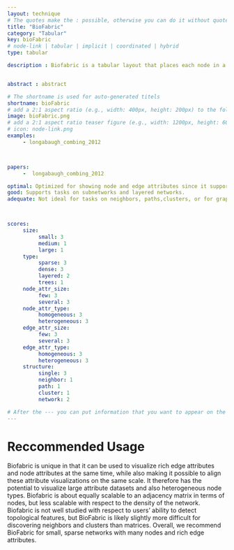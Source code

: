 ```yaml
---
layout: technique
# The quotes make the : possible, otherwise you can do it without quotes
title: "BioFabric"
category: "Tabular"
key: bioFabric
# node-link | tabular | implicit | coordinated | hybrid 
type: tabular

description : Biofabric is a tabular layout that places each node in a row of the table and draws edges between the nodes in columns.


abstract : abstract

# The shortname is used for auto-generated titels
shortname: bioFabric
# add a 2:1 aspect ratio (e.g., width: 400px, height: 200px) to the folder /assets/images/papers/
image: bioFabric.png
# add a 2:1 aspect ratio teaser figure (e.g., width: 1200px, height: 600px) to the folder /assets/images/papers/
# icon: node-link.png
examples:
     - longabaugh_combing_2012



papers:
     -  longabaugh_combing_2012

optimal: Optimized for showing node and edge attributes since it supports several attributes and of heterogeneous types. 
good: Supports tasks on subnetworks and layered networks.   
adequate: Not ideal for tasks on neighbors, paths,clusters, or for graphs with over 100 nodes. 



scores:
     size: 
          small: 3
          medium: 1
          large: 1
     type: 
          sparse: 3
          dense: 3
          layered: 2
          trees: 1
     node_attr_size: 
          few: 3
          several: 3
     node_attr_type: 
          homogeneous: 3
          heterogeneous: 3
     edge_attr_size: 
          few: 3
          several: 3
     edge_attr_type: 
          homogeneous: 3
          heterogeneous: 3
     structure: 
          single: 3
          neighbor: 1
          path: 1
          cluster: 1
          network: 2

# After the --- you can put information that you want to appear on the website using markdown formatting or HTML. A good example are acknowledgements, extra references, an erratum, etc.
---
```


# Reccommended Usage

Biofabric is unique in that it can be used to
visualize rich edge attributes and node attributes at the same time,
while also making it possible to align these attribute visualizations
on the same scale. It therefore has the potential to visualize large
attribute datasets and also heterogeneous node types. Biofabric is
about equally scalable to an adjacency matrix in terms of nodes,
but less scalable with respect to the density of the network. Biofabric
is not well studied with respect to users’ ability to detect
topological features, but BioFabric is likely slightly more difficult
for discovering neighbors and clusters than matrices. Overall, we
recommend BioFabric for small, sparse networks with many nodes
and rich edge attributes.


